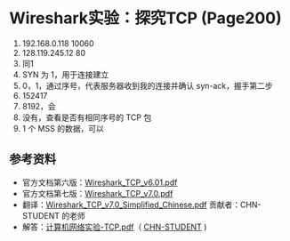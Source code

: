 # Wireshark实验：探究TCP (Page200)
1. 192.168.0.118 10060
2. 128.119.245.12 80
3. 同1
4. SYN 为 1，用于连接建立
5. 0，1，通过序号，代表服务器收到我的连接并确认 syn-ack，握手第二步
6. 152417
9. 8192，会
10. 没有，查看是否有相同序号的 TCP 包
11. 1 个 MSS 的数据，可以

## 参考资料
* 官方文档第六版：[Wireshark_TCP_v6.01.pdf](https://github.com/moranzcw/Computer-Networking-A-Top-Down-Approach-NOTES/blob/master/WiresharkLab/Wireshark实验-TCP/Wireshark_TCP_v6.0.pdf)
* 官方文档第七版：[Wireshark_TCP_v7.0.pdf](https://github.com/moranzcw/Computer-Networking-A-Top-Down-Approach-NOTES/blob/master/WiresharkLab/Wireshark实验-TCP/Wireshark_TCP_v7.0.pdf)
* 翻译：[Wireshark_TCP_v7.0_Simplified_Chinese.pdf](https://github.com/moranzcw/Computer-Networking-A-Top-Down-Approach-NOTES/blob/master/WiresharkLab/Wireshark实验-TCP/Wireshark_TCP_v7.0_Simplified_Chinese.pdf) 贡献者：CHN-STUDENT 的老师
* 解答：[计算机网络实验-TCP.pdf](https://github.com/moranzcw/Computer-Networking-A-Top-Down-Approach-NOTES/blob/master/WiresharkLab/Wireshark实验-TCP/计算机网络实验-TCP.pdf)（ [CHN-STUDENT](https://github.com/chn-student) )